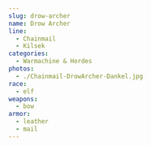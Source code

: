 ```yaml
---
slug: drow-archer
name: Drow Archer
line:
  - Chainmail
  - Kilsek
categories:
  - Warmachine & Hordes
photos:
  - ./Chainmail-DrowArcher-Dankel.jpg
race:
  - elf
weapons:
  - bow
armor:
  - leather
  - mail
---
```

